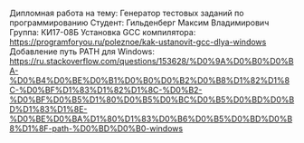 Дипломная работа на тему: Генератор тестовых заданий по программированию
Студент: Гильденберг Максим Владимирович
Группа: КИ17-08Б
Установка GCC компилятора: https://programforyou.ru/poleznoe/kak-ustanovit-gcc-dlya-windows
Добавление путь PATH для Windows: https://ru.stackoverflow.com/questions/153628/%D0%9A%D0%B0%D0%BA-%D0%B4%D0%BE%D0%B1%D0%B0%D0%B2%D0%B8%D1%82%D1%8C-%D0%BF%D1%83%D1%82%D1%8C-%D0%B2-%D0%BF%D0%B5%D1%80%D0%B5%D0%BC%D0%B5%D0%BD%D0%BD%D1%83%D1%8E-%D0%BE%D0%BA%D1%80%D1%83%D0%B6%D0%B5%D0%BD%D0%B8%D1%8F-path-%D0%BD%D0%B0-windows
